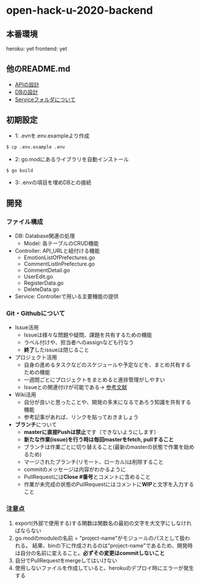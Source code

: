 # open-hack-u-2020-backend
## 本番環境
heroku: yet
frontend: yet
## 他のREADME.md
- [APIの設計](https://github.com/KazuwoKiwame12/OpenHackU2020_backend/tree/master/Controller#api%E3%81%AE%E8%A8%AD%E8%A8%88)
- [DBの設計](https://github.com/KazuwoKiwame12/OpenHackU2020_backend/tree/master/DB#db%E3%81%AE%E8%A8%AD%E8%A8%88)
- [Serviceフォルダについて](https://github.com/KazuwoKiwame12/OpenHackU2020_backend/tree/master/Service#api%E3%81%AE%E4%B8%BB%E8%A6%81%E6%A9%9F%E8%83%BD%E3%81%AE%E5%AE%9F%E8%A3%85)
## 初期設定
- 1: .evnを.env.exampleより作成
```bash
$ cp .env.example .env
```
- 2: go.modにあるライブラリを自動インストール
```bash
$ go build
```
- 3: .envの項目を埋めDBとの接続
  
## 開発
### ファイル構成
- DB: Database関連の処理
  - Model: 各テーブルのCRUD機能
- Controller: API_URLと紐付ける機能
  - EmotionListOfPrefectures.go
  - CommentListInPrefecture.go
  - CommentDetail.go
  - UserEdit.go
  - RegisterData.go
  - DeleteData.go
- Service: Controllerで用いる主要機能の提供
### Git・Githubについて
- Issue活用
  - Issueは様々な問題や疑問、課題を共有するための機能　
  - ラベル付けや、担当者へのassignなども行なう　
  - **終了**したissueは閉じること
- プロジェクト活用
  - 自身の進めるタスクなどのスケジュールや予定などを、まとめ共有するための機能
  - 一週間ごとにプロジェクトをまとめると進捗管理がしやすい
  - Issueとの関連付けが可能である→ [参考文献](https://help.github.com/ja/github/managing-your-work-on-github/adding-issues-and-pull-requests-to-a-project-board)
- Wiki活用
  - 自分が良いと思ったことや、開発の多末になるであろう知識を共有する機能
  - 参考記事があれば、リンクを貼っておきましょう
- **ブランチ**について
  - **masterに直接Pushは禁止**です（できないようにします）
  - **新たな作業(issue)を行う時は毎回masterをfetch, pullすること**
  - ブランチは作業ごとに切り替えること(最新のmasterの状態で作業を始めるため)
  - マージされたブランチ(リモート、ローカル)は削除すること
  - commitのメッセージは内容がわかるように
  - PullRequestには**Close #番号**とコメントに含めること
  - 作業が未完成の状態のPullRequestにはコメントに**WIP**と文字を入力すること

### 注意点
1. export(外部で使用する)する関数は関数名の最初の文字を大文字にしなければならない  
2. go.modのmoduleの名前 = "project-name"がモジュールのパスとして扱われる。 結果、binの下に作成されるのは"project-name"であるため、開発時は自分の名前に変えること。**必ずその変更はcommitしないこと**
3. 自分でPullRequestをmergeしてはいけない
4. 使用しないファイルを作成していると、herokuのデプロイ時にエラーが発生する
